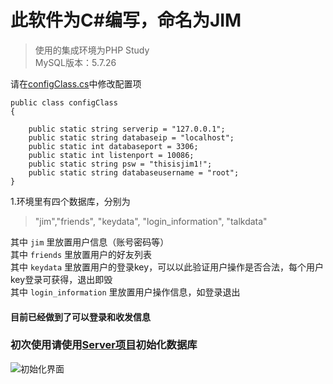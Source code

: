 ﻿此软件为C#编写，命名为JIM
====
>使用的集成环境为PHP Study\
MySQL版本：5.7.26

请在[configClass.cs](https://github.com/ratt1er/JIM/blob/master/APIProject/config/configClass.cs)中修改配置项

    public class configClass
    {

        public static string serverip = "127.0.0.1";
        public static string databaseip = "localhost";
        public static int databaseport = 3306;
        public static int listenport = 10086;
        public static string psw = "thisisjim1!";
        public static string databaseusername = "root";
    }

1.环境里有四个数据库，分别为

>"jim","friends", "keydata", "login_information", "talkdata"

其中 `jim` 里放置用户信息（账号密码等）  
其中 `friends` 里放置用户的好友列表  
其中 `keydata` 里放置用户的登录key，可以以此验证用户操作是否合法，每个用户key登录可获得，退出即毁  
其中 `login_information` 里放置用户操作信息，如登录退出  


#### 目前已经做到了可以登录和收发信息

### 初次使用请使用[Server项目](https://github.com/ratt1er/JIM/tree/master/UIProject/Server)初始化数据库
![初始化界面](https://s3.ax1x.com/2021/02/01/yeKuHH.png)

